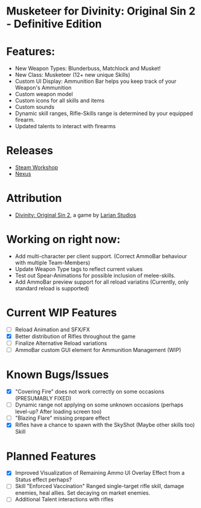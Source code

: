 Musketeer for Divinity: Original Sin 2 - Definitive Edition
=======

# Features:
- New Weapon Types: Blunderbuss, Matchlock and Musket!
- New Class: Musketeer (12+ new unique Skills)
- Custom UI Display: Ammunition Bar helps you keep track of your Weapon's Ammunition
- Custom weapon model
- Custom icons for all skills and items
- Custom sounds
- Dynamic skill ranges, Rifle-Skills range is determined by your equipped firearm.
- Updated talents to interact with firearms
# Releases
* [Steam Workshop]() 
* [Nexus]()

# Attribution
- [Divinity: Original Sin 2](http://store.steampowered.com/app/435150/Divinity_Original_Sin_2/), a game by [Larian Studios](http://larian.com/)

# Working on right now:
- Add multi-character per client support. (Correct AmmoBar behaviour with multiple Team-Members)
- Update Weapon Type tags to reflect current values
- Test out Spear-Animations for possible inclusion of melee-skills.
- Add AmmoBar preview support for all reload variatins (Currently, only standard reload is supported)



# Current WIP Features
- [ ] Reload Animation and SFX/FX
- [x] Better distribution of Rifles throughout the game
- [ ] Finalize Alternative Reload variations
- [ ] AmmoBar custom GUI element for Ammunition Management (WIP)

# Known Bugs/Issues
- [x] "Covering Fire" does not work correctly on some occasions (PRESUMABLY FIXED)
- [ ] Dynamic range not applying on some unknown occasions (perhaps level-up? After loading screen too)
- [ ] "Blazing Flare" missing prepare effect
- [x] Rifles have a chance to spawn with the SkyShot (Maybe other skills too) Skill

# Planned Features
- [x] Improved Visualization of Remaining Ammo
UI Overlay Effect from a Status effect perhaps?
- [ ] Skill "Enforced Vaccination"
Ranged single-target rifle skill, damage enemies, heal allies. Set decaying on market enemies.
- [ ] Additional Talent interactions with rifles
